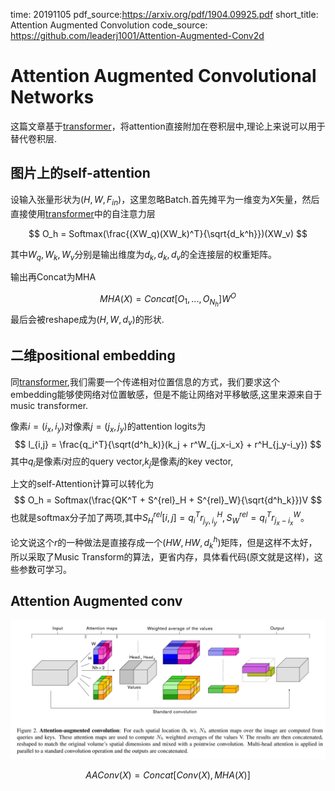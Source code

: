 time: 20191105
pdf_source:https://arxiv.org/pdf/1904.09925.pdf
short_title: Attention Augmented Convolution
code_source: https://github.com/leaderj1001/Attention-Augmented-Conv2d
# Attention Augmented Convolutional Networks

这篇文章基于[transformer](Attention_is_all_you_need.md)，将attention直接附加在卷积层中,理论上来说可以用于替代卷积层.


## 图片上的self-attention

设输入张量形状为$(H, W, F_{in})$，这里忽略Batch.首先摊平为一维变为$X$矢量，然后直接使用[transformer](Attention_is_all_you_need.md)中的自注意力层

$$
    O_h = Softmax(\frac{(XW_q)(XW_k)^T}{\sqrt{d_k^h}})(XW_v)
$$

其中$W_q, W_k, W_v$分别是输出维度为$d_k, d_k, d_v$的全连接层的权重矩阵。

输出再Concat为MHA

$$
    MHA(X) = Concat[O_1,...,O_{N_h}]W^O
$$
最后会被reshape成为$(H, W, d_v)$的形状.

## 二维positional embedding

同[transformer](Attention_is_all_you_need.md),我们需要一个传递相对位置信息的方式，我们要求这个embedding能够使网络对位置敏感，但是不能让网络对平移敏感,这里来源来自于music transformer.

像素$i=(i_x, i_y)$对像素$j=(j_x,j_y)$的attention logits为
$$
    l_{i,j} = \frac{q_i^T}{\sqrt(d^h_k)}(k_j + r^W_{j_x-i_x} + r^H_{j_y-i_y})
$$
其中$q_i$是像素$i$对应的query vector,$k_j$是像素$j$的key vector,

上文的self-Attention计算可以转化为
$$
O_h = Softmax(\frac{QK^T + S^{rel}_H + S^{rel}_W}{\sqrt{d^h_k}})V
$$
也就是softmax分子加了两项,其中$S^{rel}_H[i,j] = q_i^Tr^H_{j_y,i_y}, S^{rel}_W = q_i^Tr^W_{j_x-i_x}$。

论文说这个$r$的一种做法是直接存成一个$(HW, HW, d_k^h)$矩阵，但是这样不太好，所以采取了Music Transform的算法，更省内存，具体看代码(原文就是这样)，这些参数可学习。


## Attention Augmented conv

![image](res/attention_aug_CNN_pipeline.png)

$$
    AAConv(X) = Concat[Conv(X), MHA(X)]
$$
